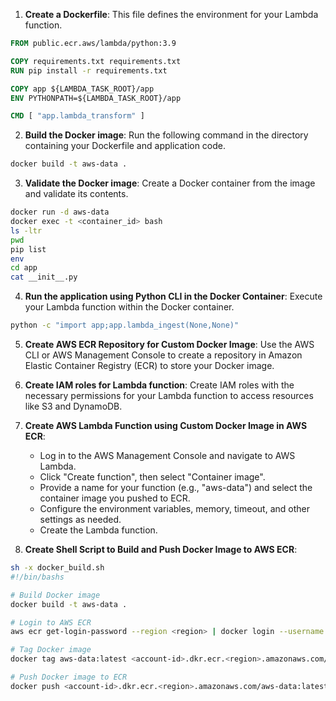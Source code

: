 
1. **Create a Dockerfile**: This file defines the environment for your Lambda function.
```Dockerfile
FROM public.ecr.aws/lambda/python:3.9

COPY requirements.txt requirements.txt
RUN pip install -r requirements.txt

COPY app ${LAMBDA_TASK_ROOT}/app
ENV PYTHONPATH=${LAMBDA_TASK_ROOT}/app

CMD [ "app.lambda_transform" ]
```

2. **Build the Docker image**: Run the following command in the directory containing your Dockerfile and application code.

```bash
docker build -t aws-data .
```

3. **Validate the Docker image**: Create a Docker container from the image and validate its contents.

```bash
docker run -d aws-data
docker exec -t <container_id> bash
ls -ltr
pwd
pip list
env
cd app
cat __init__.py
```

4. **Run the application using Python CLI in the Docker Container**: Execute your Lambda function within the Docker container.

```bash
python -c "import app;app.lambda_ingest(None,None)"
```

5. **Create AWS ECR Repository for Custom Docker Image**: Use the AWS CLI or AWS Management Console to create a repository in Amazon Elastic Container Registry (ECR) to store your Docker image.

6. **Create IAM roles for Lambda function**: Create IAM roles with the necessary permissions for your Lambda function to access resources like S3 and DynamoDB.

7. **Create AWS Lambda Function using Custom Docker Image in AWS ECR**:
   - Log in to the AWS Management Console and navigate to AWS Lambda.
   - Click "Create function", then select "Container image".
   - Provide a name for your function (e.g., "aws-data") and select the container image you pushed to ECR.
   - Configure the environment variables, memory, timeout, and other settings as needed.
   - Create the Lambda function.

8. **Create Shell Script to Build and Push Docker Image to AWS ECR**:

```bash
sh -x docker_build.sh
#!/bin/bashs

# Build Docker image
docker build -t aws-data .

# Login to AWS ECR
aws ecr get-login-password --region <region> | docker login --username AWS --password-stdin <account-id>.dkr.ecr.<region>.amazonaws.com

# Tag Docker image
docker tag aws-data:latest <account-id>.dkr.ecr.<region>.amazonaws.com/aws-data:latest

# Push Docker image to ECR
docker push <account-id>.dkr.ecr.<region>.amazonaws.com/aws-data:latest
```
